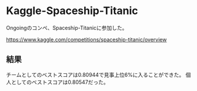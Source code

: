 # Kaggle-Spaceship-Titanic
Ongoingのコンペ、Spaceship-Titanicに参加した。

https://www.kaggle.com/competitions/spaceship-titanic/overview

## 結果
チームとしてのベストスコアは0.80944で見事上位6%に入ることができた。
個人としてのベストスコアは0.80547だった。

